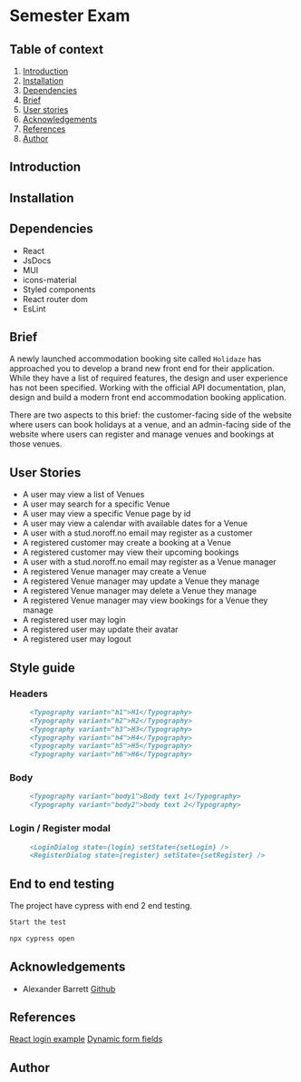 # Semester Exam

## Table of context

1. [Introduction](#introduction)
2. [Installation](#installation)
3. [Dependencies](#dependencies)
4. [Brief](#brief)
5. [User stories](#user-stories)
6. [Acknowledgements](#acknowledgements)
7. [References](#references)
8. [Author](#author)

## Introduction

## Installation

## Dependencies

- React
- JsDocs
- MUI
- icons-material
- Styled components
- React router dom
- EsLint

## Brief

A newly launched accommodation booking site called `Holidaze` has approached you to develop a brand new front end for their application. While they have a list of required features, the design and user experience has not been specified. Working with the official API documentation, plan, design and build a modern front end accommodation booking application.

There are two aspects to this brief: the customer-facing side of the website where users can book holidays at a venue, and an admin-facing side of the website where users can register and manage venues and bookings at those venues.

## User Stories

- A user may view a list of Venues
- A user may search for a specific Venue
- A user may view a specific Venue page by id
- A user may view a calendar with available dates for a Venue
- A user with a stud.noroff.no email may register as a customer
- A registered customer may create a booking at a Venue
- A registered customer may view their upcoming bookings
- A user with a stud.noroff.no email may register as a Venue manager
- A registered Venue manager may create a Venue
- A registered Venue manager may update a Venue they manage
- A registered Venue manager may delete a Venue they manage
- A registered Venue manager may view bookings for a Venue they manage
- A registered user may login
- A registered user may update their avatar
- A registered user may logout

## Style guide

### Headers

```md
     <Typography variant="h1">H1</Typography>
     <Typography variant="h2">H2</Typography>
     <Typography variant="h3">H3</Typography>
     <Typography variant="h4">H4</Typography>
     <Typography variant="h5">H5</Typography>
     <Typography variant="h6">H6</Typography>
```

### Body

```md
     <Typography variant="body1">Body text 1</Typography>
     <Typography variant="body2">body text 2</Typography>
```

### Login / Register modal

```md
     <LoginDialog state={login} setState={setLogin} />
     <RegisterDialog state={register} setState={setRegister} />
```

## End to end testing

The project have cypress with end 2 end testing.

```md
Start the test

npx cypress open

```

## Acknowledgements

- Alexander Barrett [Github](https://github.com/Anclagen)

## References

[React login example](https://javascript.plainenglish.io/basic-react-login-using-external-api-e33322e480cd)
[Dynamic form fields](https://www.freecodecamp.org/news/build-dynamic-forms-in-react/)

## Author
